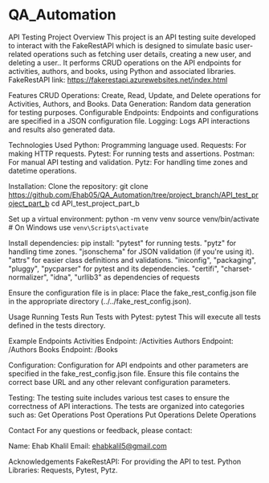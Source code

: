 # QA_Automation
API Testing Project
Overview
This project is an API testing suite developed to interact with the FakeRestAPI which is designed to simulate basic user-related operations such as fetching user details, creating a new user, and deleting a user.. It performs CRUD operations on the API 
endpoints for activities, authors, and books, using Python and associated libraries.
FakeRestAPI link: https://fakerestapi.azurewebsites.net/index.html

Features
CRUD Operations: Create, Read, Update, and Delete operations for Activities, Authors, and Books.
Data Generation: Random data generation for testing purposes.
Configurable Endpoints: Endpoints and configurations are specified in a JSON configuration file.
Logging: Logs API interactions and results also generated data.

Technologies Used
Python: Programming language used.
Requests: For making HTTP requests.
Pytest: For running tests and assertions.
Postman: For manual API testing and validation.
Pytz: For handling time zones and datetime operations.

Installation:
Clone the repository:
git clone https://github.com/Ehab05/QA_Automation/tree/project_branch/API_test_project_part_b
cd API_test_project_part_b

Set up a virtual environment:
python -m venv venv
source venv/bin/activate  # On Windows use `venv\Scripts\activate`

Install dependencies:
pip install:
"pytest" for running tests.
"pytz" for handling time zones.
"jsonschema" for JSON validation (if you're using it).
"attrs" for easier class definitions and validations.
"iniconfig", "packaging", "pluggy", "pycparser" for pytest and its dependencies.
"certifi", "charset-normalizer", "idna", "urllib3" as dependencies of requests

Ensure the configuration file is in place:
Place the fake_rest_config.json file in the appropriate directory (../../fake_rest_config.json).

Usage
Running Tests
Run Tests with Pytest:
pytest
This will execute all tests defined in the tests directory.

Example Endpoints
Activities Endpoint: /Activities
Authors Endpoint: /Authors
Books Endpoint: /Books

Configuration:
Configuration for API endpoints and other parameters are specified in the fake_rest_config.json file. Ensure this file contains the correct base URL and any other relevant configuration parameters.

Testing:
The testing suite includes various test cases to ensure the correctness of API interactions. The tests are organized into categories such as:
Get Operations
Post Operations
Put Operations
Delete Operations

Contact
For any questions or feedback, please contact:

Name: Ehab Khalil
Email: ehabkalil5@gmail.com

Acknowledgements
FakeRestAPI: For providing the API to test.
Python Libraries: Requests, Pytest, Pytz.

